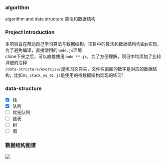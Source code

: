 ### algorithm
algorithm and data structure 算法和数据结构

### Project Introduction
本项目旨在帮助自己学习算法与数据结构，项目中的算法和数据结构均由js实现，为了避免编译，直接使用的`node.js`环境       
clone下来之后，可以直接使用`node **.js`，为了方便理解，项目中均添加了比较详细的注释       
`/data-structure/exercise/`是练习文件夹，文件名前面的数字是对应的数据结构，比如`01_stack_ex_01.js`是使用的栈数据结构实现的练习1         

### data-structure
- [x] 栈
- [x] 队列
- [ ] 优先队列
- [ ] 链表
- [ ] 树
- [ ] 图

### 数据结构图谱
![](https://cdn.sinaimg.cn.52ecy.cn/large/005BYqpgly1g4caotvphqj30u04iu7rm.jpg)